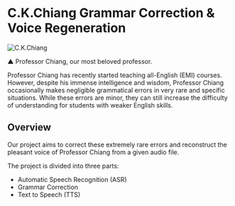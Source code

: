 # C.K.Chiang Grammar Correction & Voice Regeneration

![C.K.Chiang](https://www.cs.ccu.edu.tw/~ckchiang/Big.jpg)

▲ Professor Chiang, our most beloved professor.

Professor Chiang has recently started teaching all-English (EMI) courses. However, despite his immense intelligence and wisdom, Professor Chiang occasionally makes negligible grammatical errors in very rare and specific situations. While these errors are minor, they can still increase the difficulty of understanding for students with weaker English skills.

## Overview

Our project aims to correct these extremely rare errors and reconstruct the pleasant voice of Professor Chiang from a given audio file.

The project is divided into three parts:

- Automatic Speech Recognition (ASR)
- Grammar Correction
- Text to Speech (TTS)
